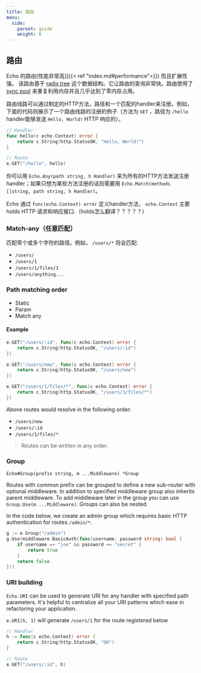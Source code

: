 ```yaml
---
title: 路由
menu:
  side:
    parent: guide
    weight: 6
---
```


## 路由

Echo 的路由[性能非常高]({{< ref "index.md#performance">}}) 而且扩展性强。
该路由基于 [radix tree](http://en.wikipedia.org/wiki/Radix_tree) 这个数据结构。它让路由的查询非常快。路由使用了
 [sync pool](https://golang.org/pkg/sync/#Pool) 来重复利用内存并且几乎达到了零内存占用。

路由线路可以通过制定的HTTP方法，路径和一个匹配的handler来注册。例如，下面的代码则展示了一个路由线路的注册的例子（方法为 `GET` ，路径为 `/hello` handler能够发送 `Hello, World!` HTTP 响应的）。

```go
// Handler
func hello(c echo.Context) error {
  	return c.String(http.StatusOK, "Hello, World!")
}

// Route
e.GET("/hello", hello)
```

你可以用 `Echo.Any(path string, h Handler)` 来为所有的HTTP方法发送注册handler；如果只想为某些方法注册的话则需要用 `Echo.Match(methods []string, path string, h Handler)`。

Echo 通过 `func(echo.Context) error` 定义handler方法， `echo.Context` 主要
holds HTTP 请求和响应接口.（holds怎么翻译？？？？？）

### Match-any（任意匹配）

匹配零个或多个字符的路径。例如， `/users/*` 将会匹配:

- `/users/`
- `/users/1`
- `/users/1/files/1`
- `/users/anything...`

### Path matching order

- Static
- Param
- Match any

#### Example

```go
e.GET("/users/:id", func(c echo.Context) error {
	return c.String(http.StatusOK, "/users/:id")
})

e.GET("/users/new", func(c echo.Context) error {
	return c.String(http.StatusOK, "/users/new")
})

e.GET("/users/1/files/*", func(c echo.Context) error {
	return c.String(http.StatusOK, "/users/1/files/*")
})
```

Above routes would resolve in the following order:

- `/users/new`
- `/users/:id`
- `/users/1/files/*`

> Routes can be written in any order.

### Group

`Echo#Group(prefix string, m ...Middleware) *Group`

Routes with common prefix can be grouped to define a new sub-router with optional
middleware. In addition to specified middleware group also inherits parent middleware.
To add middleware later in the group you can use `Group.Use(m ...Middleware)`.
Groups can also be nested.

In the code below, we create an admin group which requires basic HTTP authentication
for routes `/admin/*`.

```go
g := e.Group("/admin")
g.Use(middleware.BasicAuth(func(username, password string) bool {
	if username == "joe" && password == "secret" {
		return true
	}
	return false
}))
```

### URI building

`Echo.URI` can be used to generate URI for any handler with specified path parameters.
It's helpful to centralize all your URI patterns which ease in refactoring your
application.

`e.URI(h, 1)` will generate `/users/1` for the route registered below

```go
// Handler
h := func(c echo.Context) error {
	return c.String(http.StatusOK, "OK")
}

// Route
e.GET("/users/:id", h)
```
